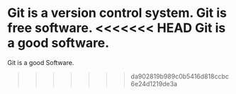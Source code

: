 Git is a version control system.
Git is free software.
<<<<<<< HEAD
Git is a good software.
=======
Git is a good Software.
>>>>>>> da902819b989c0b5416d818ccbc6e24d1219de3a
